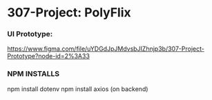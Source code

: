 # 307-Project: PolyFlix

### UI Prototype:
https://www.figma.com/file/uYDGdJpJMdvsbJIZhnjp3b/307-Project-Prototype?node-id=2%3A33



### NPM INSTALLS
npm install dotenv
npm install axios (on backend)